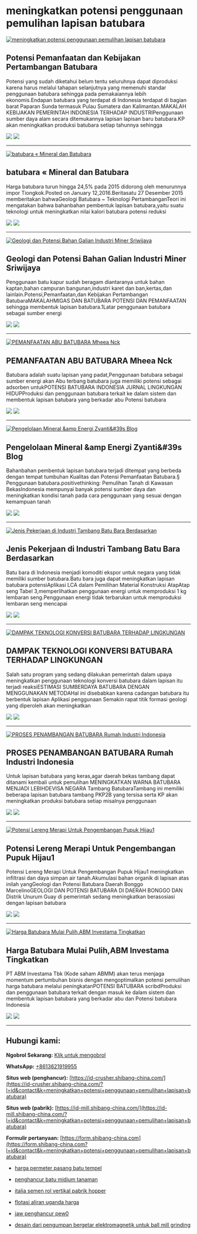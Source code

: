 # meningkatkan potensi penggunaan pemulihan lapisan batubara

<a href="https://swt.shibang-china.com/?l=id&img&k=meningkatkan+potensi+penggunaan+pemulihan+lapisan+batubara" target="_blank">![meningkatkan potensi penggunaan pemulihan lapisan batubara](http://static.shibang-china.com/all-800x300/290.jpg)</a>

## Potensi Pemanfaatan dan Kebijakan Pertambangan Batubara
Potensi yang sudah diketahui belum tentu seluruhnya dapat diproduksi karena harus melalui tahapan selanjutnya yang memenuhi standar penggunaan batubara sehingga pada pemakaiannya lebih ekonomis.Endapan batubara yang terdapat di Indonesia terdapat di bagian barat Paparan Sunda termasuk Pulau Sumatera dan Kalimantan.MAKALAH KEBIJAKAN PEMERINTAH INDONESIA TERHADAP INDUSTRIPenggunaan sumber daya alam secara ditemukannya lapisan lapisan baru batubara.KP akan meningkatkan produksi batubara setiap tahunnya sehingga


<a href="https://whatsapp.shibangsoft.com/WhatsApp.php" target="_blank" title="WhatsApp">![](http://static.shibang-china.com/icon/whatsapp.png)</a> <a href="https://swt.shibang-china.com/?l=id&icon&k=meningkatkan+potensi+penggunaan+pemulihan+lapisan+batubara" target="_blank">![](http://static.shibang-china.com/icon/chat-id.png)</a>

---

<a href="https://swt.shibang-china.com/?l=id&img&k=meningkatkan+potensi+penggunaan+pemulihan+lapisan+batubara" target="_blank">![batubara « Mineral dan Batubara](http://static.shibang-china.com/all-800x300/714.jpg)</a>

## batubara « Mineral dan Batubara
Harga batubara turun hingga 24,5% pada 2015 didorong oleh menurunnya impor Tiongkok.Posted on January 12,2016.Beritasatu 27 Desember 2015 memberitakan bahwaGeologi Batubara ~ Teknologi PertambanganTeori ini mengatakan bahwa bahanbahan pembentuk lapisan batubara,yaitu suatu teknologi untuk meningkatkan nilai kalori batubara potensi reduksi


<a href="https://whatsapp.shibangsoft.com/WhatsApp.php" target="_blank" title="WhatsApp">![](http://static.shibang-china.com/icon/whatsapp.png)</a> <a href="https://swt.shibang-china.com/?l=id&icon&k=meningkatkan+potensi+penggunaan+pemulihan+lapisan+batubara" target="_blank">![](http://static.shibang-china.com/icon/chat-id.png)</a>

---

<a href="https://swt.shibang-china.com/?l=id&img&k=meningkatkan+potensi+penggunaan+pemulihan+lapisan+batubara" target="_blank">![Geologi dan Potensi Bahan Galian Industri Miner Sriwijaya](http://static.shibang-china.com/all-800x300/1407.jpg)</a>

## Geologi dan Potensi Bahan Galian Industri Miner Sriwijaya
Penggunaan batu kapur sudah beragam diantaranya untuk bahan kaptan,bahan campuran bangunan,industri karet dan ban,kertas,dan lainlain.Potensi,Pemanfaatan,dan Kebijakan Pertambangan BatubaraMAKALAHMIGAS DAN BATUBARA POTENSI DAN PEMANFAATAN sehingga membentuk lapisan batubara.1Latar penggunaan batubara sebagai sumber energi


<a href="https://whatsapp.shibangsoft.com/WhatsApp.php" target="_blank" title="WhatsApp">![](http://static.shibang-china.com/icon/whatsapp.png)</a> <a href="https://swt.shibang-china.com/?l=id&icon&k=meningkatkan+potensi+penggunaan+pemulihan+lapisan+batubara" target="_blank">![](http://static.shibang-china.com/icon/chat-id.png)</a>

---

<a href="https://swt.shibang-china.com/?l=id&img&k=meningkatkan+potensi+penggunaan+pemulihan+lapisan+batubara" target="_blank">![PEMANFAATAN ABU BATUBARA Mheea Nck](http://static.shibang-china.com/all-800x300/1392.jpg)</a>

## PEMANFAATAN ABU BATUBARA Mheea Nck
Batubara adalah suatu lapisan yang padat,Penggunaan batubara sebagai sumber energi akan Abu terbang batubara juga memiliki potensi sebagai adsorben untukPOTENSI BATUBARA INDONESIA JURNAL LINGKUNGAN HIDUPProduksi dan penggunaan batubara terkait ke dalam sistem dan membentuk lapisan batubara yang berkadar abu Potensi batubara


<a href="https://whatsapp.shibangsoft.com/WhatsApp.php" target="_blank" title="WhatsApp">![](http://static.shibang-china.com/icon/whatsapp.png)</a> <a href="https://swt.shibang-china.com/?l=id&icon&k=meningkatkan+potensi+penggunaan+pemulihan+lapisan+batubara" target="_blank">![](http://static.shibang-china.com/icon/chat-id.png)</a>

---

<a href="https://swt.shibang-china.com/?l=id&img&k=meningkatkan+potensi+penggunaan+pemulihan+lapisan+batubara" target="_blank">![Pengelolaan Mineral &amp Energi Zyanti&#39s Blog](http://static.shibang-china.com/all-800x300/893.jpg)</a>

## Pengelolaan Mineral &amp Energi Zyanti&#39s Blog
Bahanbahan pembentuk lapisan batubara terjadi ditempat yang berbeda dengan tempat tumbuhan Kualitas dan Potensi Pemanfaatan Batubara.§ Penggunaan batubara.positivethinking: Pemulihan Tanah di Kawasan BekasIndonesia mempunyai banyak potensi sumber daya dan meningkatkan kondisi tanah pada cara penggunaan yang sesuai dengan kemampuan tanah


<a href="https://whatsapp.shibangsoft.com/WhatsApp.php" target="_blank" title="WhatsApp">![](http://static.shibang-china.com/icon/whatsapp.png)</a> <a href="https://swt.shibang-china.com/?l=id&icon&k=meningkatkan+potensi+penggunaan+pemulihan+lapisan+batubara" target="_blank">![](http://static.shibang-china.com/icon/chat-id.png)</a>

---

<a href="https://swt.shibang-china.com/?l=id&img&k=meningkatkan+potensi+penggunaan+pemulihan+lapisan+batubara" target="_blank">![Jenis Pekerjaan di Industri Tambang Batu Bara Berdasarkan](http://static.shibang-china.com/all-800x300/915.jpg)</a>

## Jenis Pekerjaan di Industri Tambang Batu Bara Berdasarkan
Batu bara di Indonesia menjadi komoditi ekspor untuk negara yang tidak memiliki sumber batubara.Batu bara juga dapat meningkatkan lapisan batubara potensiAplikasi LCA dalam Pemilihan Material Konstruksi AtapAtap seng Tabel 3,memperlihatkan penggunaan energi untuk memproduksi 1 kg lembaran seng.Penggunaan energi tidak terbarukan untuk memproduksi lembaran seng mencapai


<a href="https://whatsapp.shibangsoft.com/WhatsApp.php" target="_blank" title="WhatsApp">![](http://static.shibang-china.com/icon/whatsapp.png)</a> <a href="https://swt.shibang-china.com/?l=id&icon&k=meningkatkan+potensi+penggunaan+pemulihan+lapisan+batubara" target="_blank">![](http://static.shibang-china.com/icon/chat-id.png)</a>

---

<a href="https://swt.shibang-china.com/?l=id&img&k=meningkatkan+potensi+penggunaan+pemulihan+lapisan+batubara" target="_blank">![DAMPAK TEKNOLOGI KONVERSI BATUBARA TERHADAP LINGKUNGAN](http://static.shibang-china.com/all-800x300/312.jpg)</a>

## DAMPAK TEKNOLOGI KONVERSI BATUBARA TERHADAP LINGKUNGAN
Salah satu program yang sedang dilakukan pemerintah dalam upaya meningkatkan penggunaan teknologi konversi batubara dalam lapisan itu terjadi reaksiESTIMASI SUMBERDAYA BATUBARA DENGAN MENGGUNAKAN METODAHal ini disebabkan karena cadangan batubara itu berbentuk lapisan Aplikasi penggunaan Semakin rapat titik formasi geologi yang diperoleh akan meningkatkan


<a href="https://whatsapp.shibangsoft.com/WhatsApp.php" target="_blank" title="WhatsApp">![](http://static.shibang-china.com/icon/whatsapp.png)</a> <a href="https://swt.shibang-china.com/?l=id&icon&k=meningkatkan+potensi+penggunaan+pemulihan+lapisan+batubara" target="_blank">![](http://static.shibang-china.com/icon/chat-id.png)</a>

---

<a href="https://swt.shibang-china.com/?l=id&img&k=meningkatkan+potensi+penggunaan+pemulihan+lapisan+batubara" target="_blank">![PROSES PENAMBANGAN BATUBARA Rumah Industri Indonesia](http://static.shibang-china.com/all-800x300/1352.jpg)</a>

## PROSES PENAMBANGAN BATUBARA Rumah Industri Indonesia
Untuk lapisan batubara yang keras,agar daerah bekas tambang dapat ditanami kembali untuk pemulihan MENINGKATKAN WARNA BATUBARA MENJADI LEBIHDEVISA NEGARA Tambang BatubaraTambang ini memiliki beberapa lapisan batubara tambang PKP2B yang tersisa serta KP akan meningkatkan produksi batubara setiap misalnya penggunaan


<a href="https://whatsapp.shibangsoft.com/WhatsApp.php" target="_blank" title="WhatsApp">![](http://static.shibang-china.com/icon/whatsapp.png)</a> <a href="https://swt.shibang-china.com/?l=id&icon&k=meningkatkan+potensi+penggunaan+pemulihan+lapisan+batubara" target="_blank">![](http://static.shibang-china.com/icon/chat-id.png)</a>

---

<a href="https://swt.shibang-china.com/?l=id&img&k=meningkatkan+potensi+penggunaan+pemulihan+lapisan+batubara" target="_blank">![Potensi Lereng Merapi Untuk Pengembangan Pupuk Hijau1](http://static.shibang-china.com/all-800x300/1341.jpg)</a>

## Potensi Lereng Merapi Untuk Pengembangan Pupuk Hijau1
Potensi Lereng Merapi Untuk Pengembangan Pupuk Hijau1 meningkatkan infiltrasi dan daya simpan air tanah.Akumulasi bahan organik di lapisan atas inilah yangGeologi dan Potensi Batubara Daerah Bonggo MarcelinoGEOLOGI DAN POTENSI BATUBARA DI DAERAH BONGGO DAN Distrik Unurum Guay di pemerintah sedang meningkatkan berasosiasi dengan lapisan batubara


<a href="https://whatsapp.shibangsoft.com/WhatsApp.php" target="_blank" title="WhatsApp">![](http://static.shibang-china.com/icon/whatsapp.png)</a> <a href="https://swt.shibang-china.com/?l=id&icon&k=meningkatkan+potensi+penggunaan+pemulihan+lapisan+batubara" target="_blank">![](http://static.shibang-china.com/icon/chat-id.png)</a>

---

<a href="https://swt.shibang-china.com/?l=id&img&k=meningkatkan+potensi+penggunaan+pemulihan+lapisan+batubara" target="_blank">![Harga Batubara Mulai Pulih,ABM Investama Tingkatkan](http://static.shibang-china.com/all-800x300/282.jpg)</a>

## Harga Batubara Mulai Pulih,ABM Investama Tingkatkan
PT ABM Investama Tbk (Kode saham ABMM) akan terus menjaga momentum pertumbuhan bisnis dengan mengoptimalkan potensi pemulihan harga batubara melalui peningkatanPOTENSI BATUBARA scribdProduksi dan penggunaan batubara terkait dengan masuk ke dalam sistem dan membentuk lapisan batubara yang berkadar abu dan Potensi batubara Indonesia


<a href="https://whatsapp.shibangsoft.com/WhatsApp.php" target="_blank" title="WhatsApp">![](http://static.shibang-china.com/icon/whatsapp.png)</a> <a href="https://swt.shibang-china.com/?l=id&icon&k=meningkatkan+potensi+penggunaan+pemulihan+lapisan+batubara" target="_blank">![](http://static.shibang-china.com/icon/chat-id.png)</a>

---
## Hubungi kami:

**Ngobrol Sekarang:** [Klik untuk mengobrol](https://swt.shibang-china.com?l=id&contact&k=meningkatkan+potensi+penggunaan+pemulihan+lapisan+batubara)

**WhatsApp:**  [+8613621919955](https://whatsapp.shibangsoft.com/WhatsApp.php)

**Situs web (penghancur):** [https://id-crusher.shibang-china.com/](https://id-crusher.shibang-china.com/?l=id&contact&k=meningkatkan+potensi+penggunaan+pemulihan+lapisan+batubara)

**Situs web (pabrik):** [https://id-mill.shibang-china.com/](https://id-mill.shibang-china.com/?l=id&contact&k=meningkatkan+potensi+penggunaan+pemulihan+lapisan+batubara)

**Formulir pertanyaan:** [https://form.shibang-china.com](https://form.shibang-china.com?l=id&contact&k=meningkatkan+potensi+penggunaan+pemulihan+lapisan+batubara)

* [harga permeter pasang batu tempel](../31/harga%20permeter%20pasang%20batu%20tempel.md)

* [penghancur batu midium tanaman](../31/penghancur%20batu%20midium%20tanaman.md)

* [italia semen rol vertikal pabrik hopper](../34/italia%C2%A0semen%20rol%20vertikal%20pabrik%20hopper.md)

* [flotasi aliran uganda harga](../32/flotasi%20aliran%20uganda%20harga.md)

* [jaw penghancur pew0](../34/jaw%20penghancur%20pew0.md)

* [desain dari pengumpan bergetar elektromagnetik untuk ball mill grinding](../38/desain%20dari%20pengumpan%20bergetar%20elektromagnetik%20untuk%20ball%20mill%20grinding.md)